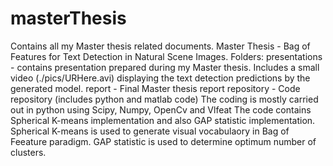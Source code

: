 # masterThesis
Contains all my Master thesis related documents.
Master Thesis - Bag of Features for Text Detection in Natural Scene Images.
Folders:
presentations -  contains presentation prepared during my Master thesis. 
Includes a small video (./pics/URHere.avi) displaying the text detection predictions 
by the generated model.
report - Final Master thesis report
repository - Code repository (includes python and matlab code)
The coding is mostly carried out in python using Scipy, Numpy, OpenCv and Vlfeat
The code contains Spherical K-means implementation and also GAP statistic implementation.
Spherical K-means is used to generate visual vocabulaory in Bag of Feeature paradigm. 
GAP statistic is used to determine optimum number of clusters.
